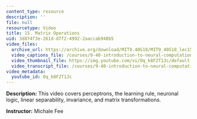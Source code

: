 ```yaml
---
content_type: resource
description: ''
file: null
resourcetype: Video
title: 15. Matrix Operations
uid: 3d874f3e-261d-d7f2-4992-2aaccab948b5
video_files:
  archive_url: https://archive.org/download/MIT9.40S18/MIT9_40S18_lec15_300k.mp4
  video_captions_file: /courses/9-40-introduction-to-neural-computation-spring-2018/723289880c3c5da69522e0352b6d91e3_Oq_k8F2T1Jc.vtt
  video_thumbnail_file: https://img.youtube.com/vi/Oq_k8F2T1Jc/default.jpg
  video_transcript_file: /courses/9-40-introduction-to-neural-computation-spring-2018/b73e668f6cfc84ff211a069858c19479_Oq_k8F2T1Jc.pdf
video_metadata:
  youtube_id: Oq_k8F2T1Jc
---
```


**Description:** This video covers perceptrons, the learning rule, neuronal logic, linear separability, invariance, and matrix transformations.

**Instructor:** Michale Fee